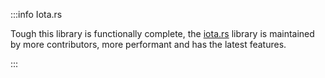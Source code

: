 :::info Iota.rs

Tough this library is functionally complete, the [iota.rs](https://wiki.iota.org/iota.rs/welcome) library is maintained
by more contributors, more performant and
has the latest features.

:::